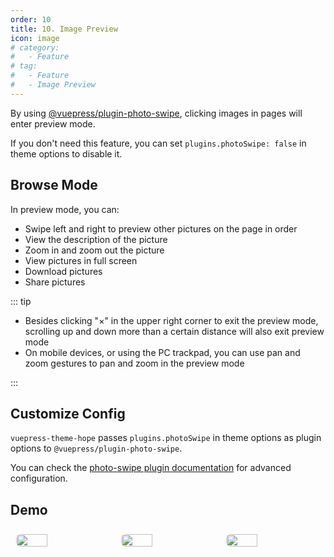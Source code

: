 ```yaml
---
order: 10
title: 10. Image Preview
icon: image
# category:
#   - Feature
# tag:
#   - Feature
#   - Image Preview
---
```


By using [@vuepress/plugin-photo-swipe][photo-swipe], clicking images in pages will enter preview mode.

If you don't need this feature, you can set `plugins.photoSwipe: false` in theme options to disable it.

<!-- more -->

## Browse Mode

In preview mode, you can:

- Swipe left and right to preview other pictures on the page in order
- View the description of the picture
- Zoom in and zoom out the picture
- View pictures in full screen
- Download pictures
- Share pictures

::: tip

- Besides clicking "×" in the upper right corner to exit the preview mode, scrolling up and down more than a certain distance will also exit preview mode
- On mobile devices, or using the PC trackpad, you can use pan and zoom gestures to pan and zoom in the preview mode

:::

## Customize Config

`vuepress-theme-hope` passes `plugins.photoSwipe` in theme options as plugin options to `@vuepress/plugin-photo-swipe`.

You can check the [photo-swipe plugin documentation][photo-swipe] for advanced configuration.

## Demo

<!-- markdownlint-disable -->

<div class="image-preview">
  <img src="//theme-hope-assets.vuejs.press/files/img/1.jpg" />
  <img src="//theme-hope-assets.vuejs.press/files/img/2.jpg" />
  <img src="//theme-hope-assets.vuejs.press/files/img/3.jpg" />
</div>

<style>
  .image-preview {
    display: flex;
    justify-content: space-evenly;
    align-items: center;
    flex-wrap: wrap;
  }

  .image-preview > img {
     box-sizing: border-box;
     width: 33.3% !important;
     padding: 9px;
     border-radius: 16px;
  }

  @media (max-width: 719px){
    .image-preview > img {
      width: 50% !important;
    }
  }

  @media (max-width: 419px){
    .image-preview > img {
      width: 100% !important;
    }
  }
</style>

<!-- markdownlint-restore -->

[photo-swipe]: https://ecosystem.vuejs.press/zh/plugins/features/photo-swipe.html

